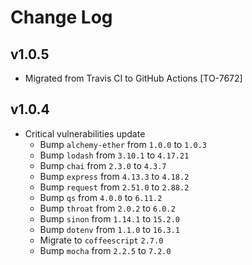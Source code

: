 # Change Log

## v1.0.5

- Migrated from Travis CI to GitHub Actions [TO-7672] 

## v1.0.4

- Critical vulnerabilities update
  - Bump `alchemy-ether` from `1.0.0` to `1.0.3`
  - Bump `lodash` from `3.10.1` to `4.17.21`
  - Bump `chai` from `2.3.0` to `4.3.7`
  - Bump `express` from `4.13.3` to `4.18.2`
  - Bump `request` from `2.51.0` to `2.88.2`
  - Bump `qs` from `4.0.0` to `6.11.2`
  - Bump `throat` from `2.0.2` to `6.0.2`
  - Bump `sinon` from `1.14.1` to `15.2.0`
  - Bump `dotenv` from `1.1.0` to `16.3.1`
  - Migrate to `coffeescript` `2.7.0`
  - Bump `mocha` from `2.2.5` to `7.2.0`
